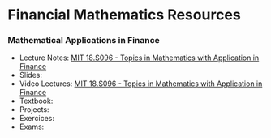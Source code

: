 # Financial Mathematics Resources

### Mathematical Applications in Finance

- Lecture Notes: [MIT 18.S096 - Topics in Mathematics with Application in Finance](https://ocw.mit.edu/courses/mathematics/18-s096-topics-in-mathematics-with-applications-in-finance-fall-2013/lecture-notes/)
- Slides:
- Video Lectures: [MIT 18.S096 - Topics in Mathematics with Application in Finance](https://www.youtube.com/playlist?list=PLUl4u3cNGP62uI_DWNdWoIMsgPcLGOx-V)
- Textbook:
- Projects:
- Exercices:
- Exams:

